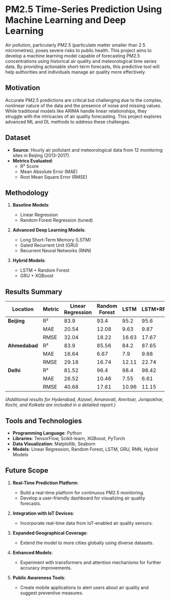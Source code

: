 # PM2.5 Time-Series Prediction Using Machine Learning and Deep Learning

Air pollution, particularly PM2.5 (particulate matter smaller than 2.5 micrometres), poses severe risks to public health. This project aims to develop a machine learning model capable of forecasting PM2.5 concentrations using historical air quality and meteorological time series data. By providing actionable short-term forecasts, this predictive tool will help authorities and individuals manage air quality more effectively.

## Motivation

Accurate PM2.5 predictions are critical but challenging due to the complex, nonlinear nature of the data and the presence of noise and missing values. While traditional models like ARIMA handle linear relationships, they struggle with the intricacies of air quality forecasting. This project explores advanced ML and DL methods to address these challenges.

## Dataset

- **Source**: Hourly air pollutant and meteorological data from 12 monitoring sites in Beijing (2013-2017).
- **Metrics Evaluated**: 
  - R² Score
  - Mean Absolute Error (MAE)
  - Root Mean Square Error (RMSE)

## Methodology

1. **Baseline Models**:
   - Linear Regression
   - Random Forest Regression (tuned)

2. **Advanced Deep Learning Models**:
   - Long Short-Term Memory (LSTM)
   - Gated Recurrent Unit (GRU)
   - Recurrent Neural Networks (RNN)

3. **Hybrid Models**:
   - LSTM + Random Forest
   - GRU + XGBoost

## Results Summary

| Location                     | Metric | Linear Regression | Random Forest | LSTM  | LSTM+RF | XGBoost |
|------------------------------|--------|-------------------|---------------|-------|---------|---------|
| **Beijing**                  | R²     | 83.9              | 93.4          | 95.2  | 95.6    | 90.8    |
|                              | MAE    | 20.54             | 12.08         | 9.63  | 9.87    | 16      |
|                              | RMSE   | 32.04             | 18.22         | 16.63 | 17.67   | 24.81   |
| **Ahmedabad**                | R²     | 83.9              | 85.56         | 84.2  | 87.65   | 90.99   |
|                              | MAE    | 16.64             | 6.67          | 7.9   | 9.68    | 8.66    |
|                              | RMSE   | 29.18             | 16.74         | 12.11 | 22.74   | 18.91   |
| **Delhi**                    | R²     | 81.52             | 96.4          | 98.4  | 98.42   | 95.44   |
|                              | MAE    | 26.52             | 10.46         | 7.55  | 6.61    | 11.82   |
|                              | RMSE   | 40.68             | 17.61         | 10.96 | 11.15   | 19.8    |

*(Additional results for Hyderabad, Aizawl, Amaravati, Amritsar, Jorapokhar, Kochi, and Kolkata are included in a detailed report.)*

## Tools and Technologies

- **Programming Language**: Python
- **Libraries**: TensorFlow, Scikit-learn, XGBoost, PyTorch
- **Data Visualization**: Matplotlib, Seaborn
- **Models**: Linear Regression, Random Forest, LSTM, GRU, RNN, Hybrid Models

## Future Scope

1. **Real-Time Prediction Platform**:
   - Build a real-time platform for continuous PM2.5 monitoring.
   - Develop a user-friendly dashboard for visualizing air quality forecasts.

2. **Integration with IoT Devices**:
   - Incorporate real-time data from IoT-enabled air quality sensors.

3. **Expanded Geographical Coverage**:
   - Extend the model to more cities globally using diverse datasets.

4. **Enhanced Models**:
   - Experiment with transformers and attention mechanisms for further accuracy improvements.

5. **Public Awareness Tools**:
   - Create mobile applications to alert users about air quality and suggest preventive measures.
